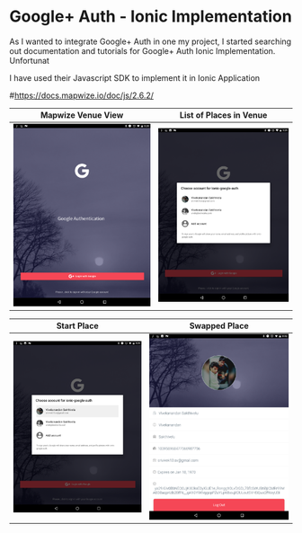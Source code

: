 # Google+ Auth - Ionic Implementation
 
As I wanted to integrate Google+ Auth in one my project, I started searching out documentation and tutorials for Google+ Auth Ionic Implementation. Unfortunat
 
 I have used their Javascript SDK to implement it in Ionic Application
 
 #https://docs.mapwize.io/doc/js/2.6.2/

 


Mapwize Venue View             |  List of Places in Venue
:-------------------------:|:-------------------------:
![](https://github.com/VivekanandanS/ionic-google-auth/blob/master/src/assets/imgs/1.png)  |  ![](https://github.com/VivekanandanS/ionic-google-auth/blob/master/src/assets/imgs/2.png)

Start Place            |  Swapped Place
:-------------------------:|:-------------------------:
![](https://github.com/VivekanandanS/ionic-google-auth/blob/master/src/assets/imgs/3.png)  |  ![](https://github.com/VivekanandanS/ionic-google-auth/blob/master/src/assets/imgs/4.png)


